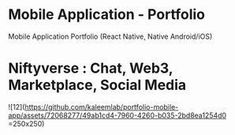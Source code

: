 # Mobile Application - Portfolio
Mobile Application Portfolio (React Native, Native Android/iOS)

# Niftyverse : Chat, Web3, Marketplace, Social Media

![12](https://github.com/kaleemlab/portfolio-mobile-app/assets/72068277/49ab1cd4-7960-4260-b035-2bd8ea1254d0 =250x250)


